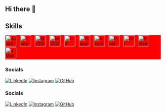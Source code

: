 ## Hi there 👋

<!--
**Katyayanilal/Katyayanilal** is a ✨ _special_ ✨ repository because its `README.md` (this file) appears on your GitHub profile.

Here are some ideas to get you started:

- 🔭 I’m currently working on ...
- 🌱 I’m currently learning ...
- 👯 I’m looking to collaborate on ...
- 🤔 I’m looking for help with ...
- 💬 Ask me about ...
- 📫 How to reach me: ...
- 😄 Pronouns: ...
- ⚡ Fun fact: ...
-->

## Skills

<div style="background:red">
  <!-- JavaScript -->
  <a href="https://developer.mozilla.org/en-US/docs/Web/JavaScript" target="_blank" rel="noreferrer">
    <img
      src="https://raw.githubusercontent.com/danielcranney/readme-generator/main/public/icons/skills/javascript-colored.svg"
      width="36"
      height="36"
      alt="JavaScript"
    />
  </a>&nbsp;

  <!-- TypeScript -->
  <a href="https://www.typescriptlang.org/" target="_blank" rel="noreferrer">
    <img
      src="https://raw.githubusercontent.com/danielcranney/readme-generator/main/public/icons/skills/typescript-colored.svg"
      width="36"
      height="36"
      alt="TypeScript"
    />
  </a>&nbsp;

  <!-- MySQL -->
  <a href="https://www.mysql.com/" target="_blank" rel="noreferrer">
    <img
      src="https://raw.githubusercontent.com/danielcranney/readme-generator/main/public/icons/skills/mysql-colored.svg"
      width="36"
      height="36"
      alt="MySQL"
    />
  </a>&nbsp;

  <!-- MSSQL -->
  <a href="https://docs.microsoft.com/en-us/sql/sql-server/" target="_blank" rel="noreferrer">
    <img
      src="https://raw.githubusercontent.com/danielcranney/readme-generator/main/public/icons/skills/mssql-colored.svg"
      width="36"
      height="36"
      alt="MSSQL"
    />
  </a>&nbsp;

  <!-- C# .NET -->
  <a href="https://docs.microsoft.com/en-us/dotnet/csharp/" target="_blank" rel="noreferrer">
    <img
      src="https://raw.githubusercontent.com/danielcranney/readme-generator/main/public/icons/skills/csharp-colored.svg"
      width="36"
      height="36"
      alt="C# .NET"
    />
  </a>&nbsp;

  <!-- Playwright -->
  <a href="https://playwright.dev/" target="_blank" rel="noreferrer">
    <img
      src="https://user-images.githubusercontent.com/35580526/112725879-9c67c280-8f28-11eb-9447-2a208d4e0c67.png"
      width="36"
      height="36"
      alt="Playwright"
    />
  </a>&nbsp;

  <!-- Azure DevOps -->
  <a href="https://azure.microsoft.com/en-us/services/devops/" target="_blank" rel="noreferrer">
    <img
      src="https://user-images.githubusercontent.com/29120939/112924186-4bfb9700-90eb-11eb-8b1b-cb3b61a9c97b.png"
      width="36"
      height="36"
      alt="Azure DevOps"
    />
  </a>&nbsp;

  <!-- Postman -->
  <a href="https://www.postman.com/" target="_blank" rel="noreferrer">
    <img
      src="https://user-images.githubusercontent.com/35580526/112725844-768e1e80-8f28-11eb-87c2-1ef013a4cc66.png"
      width="36"
      height="36"
      alt="Postman"
    />
  </a>&nbsp;

  <!-- Git -->
  <a href="https://git-scm.com/" target="_blank" rel="noreferrer">
    <img
      src="https://raw.githubusercontent.com/danielcranney/readme-generator/main/public/icons/skills/git-colored.svg"
      width="36"
      height="36"
      alt="Git"
    />
  </a>&nbsp;

  <!-- Selenium -->
  <a href="https://www.selenium.dev/" target="_blank" rel="noreferrer">
    <img
      src="https://raw.githubusercontent.com/danielcranney/readme-generator/main/public/icons/skills/selenium-colored.svg"
      width="36"
      height="36"
      alt="Selenium"
    />
  </a>&nbsp;

  <!-- JMeter -->
  <a href="https://jmeter.apache.org/" target="_blank" rel="noreferrer">
    <img
      src="https://user-images.githubusercontent.com/35580526/112725856-83ab0d80-8f28-11eb-8cf3-f2ccaf6c2f21.png"
      width="36"
      height="36"
      alt="JMeter"
    />
  </a>&nbsp;
</div>


### Socials
[![LinkedIn](https://img.shields.io/badge/LinkedIn-0077B5?style=for-the-badge&logo=linkedin&logoColor=white)](www.linkedin.com/in/katyayani-lal)
[![Instagram](https://img.shields.io/badge/Instagram-E4405F?style=for-the-badge&logo=instagram&logoColor=white)](https://instagram.com/kat_yayani_)
[![GitHub](https://img.shields.io/badge/GitHub-100000?style=for-the-badge&logo=github&logoColor=white)](https://github.com/Katyayanilal)

### Socials

[![LinkedIn](https://img.shields.io/icon/LinkedIn-0077B5?style=for-the-badge&logo=linkedin&logoColor=white)](www.linkedin.com/in/katyayani-lal)
[![Instagram](https://img.shields.io/icon/Instagram-E4405F?style=for-the-badge&logo=instagram&logoColor=white)](https://instagram.com/kat_yayani_)
[![GitHub](https://img.shields.io/icon/GitHub-100000?style=for-the-badge&logo=github&logoColor=white)](https://github.com/Katyayanilal)



